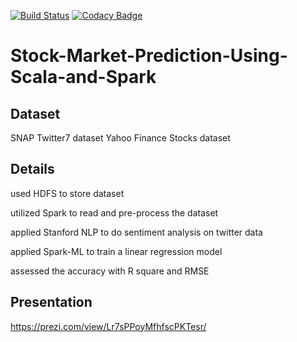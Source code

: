[![Build Status](https://travis-ci.org/PurvaBundela/Stock-Market-Prediction-Using-Scala-and-Spark.svg?branch=master)](https://travis-ci.org/PurvaBundela/Stock-Market-Prediction-Using-Scala-and-Spark) [![Codacy Badge](https://api.codacy.com/project/badge/Grade/ca8d184a3abc4c1eb0d570df9a75ab33)](https://www.codacy.com/app/dishanks9/Stock-Market-Prediction-Using-Scala-and-Spark_2?utm_source=github.com&amp;utm_medium=referral&amp;utm_content=PurvaBundela/Stock-Market-Prediction-Using-Scala-and-Spark&amp;utm_campaign=Badge_Grade)
# Stock-Market-Prediction-Using-Scala-and-Spark
## Dataset
SNAP Twitter7 dataset
Yahoo Finance Stocks dataset
## Details
used HDFS to store dataset

utilized Spark to read and pre-process the dataset

applied Stanford NLP to do sentiment analysis on twitter data

applied Spark-ML to train a linear regression model

assessed the accuracy with R square and RMSE

## Presentation 
https://prezi.com/view/Lr7sPPoyMfhfscPKTesr/
